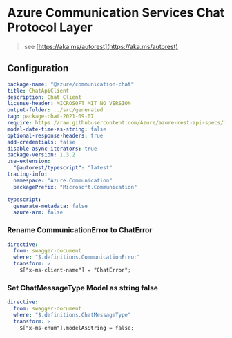 # Azure Communication Services Chat Protocol Layer

> see [https://aka.ms/autorest](https://aka.ms/autorest)

## Configuration

```yaml
package-name: "@azure/communication-chat"
title: ChatApiClient
description: Chat Client
license-header: MICROSOFT_MIT_NO_VERSION
output-folder: ../src/generated
tag: package-chat-2021-09-07
require: https://raw.githubusercontent.com/Azure/azure-rest-api-specs/main/specification/communication/data-plane/Chat/readme.md
model-date-time-as-string: false
optional-response-headers: true
add-credentials: false
disable-async-iterators: true
package-version: 1.3.2
use-extension:
  "@autorest/typescript": "latest"
tracing-info:
  namespace: "Azure.Communication"
  packagePrefix: "Microsoft.Communication"

typescript:
  generate-metadata: false
  azure-arm: false
```

### Rename CommunicationError to ChatError

```yaml
directive:
  from: swagger-document
  where: "$.definitions.CommunicationError"
  transform: >
    $["x-ms-client-name"] = "ChatError";
```

### Set ChatMessageType Model as string false

```yaml
directive:
  from: swagger-document
  where: "$.definitions.ChatMessageType"
  transform: >
    $["x-ms-enum"].modelAsString = false;
```
